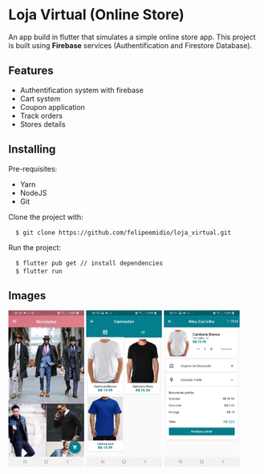 # Loja Virtual (Online Store)

An app build in flutter that simulates a simple online store app. This project is built using **Firebase** services (Authentification and Firestore Database).

## Features

- Authentification system with firebase
- Cart system
- Coupon application
- Track orders
- Stores details

## Installing

Pre-requisites:

- Yarn
- NodeJS
- Git

Clone the project with:

```
  $ git clone https://github.com/felipeemidio/loja_virtual.git
```

Run the project:

```
  $ flutter pub get // install dependencies
  $ flutter run
```

## Images

<img src="/images/home-screen-img.jpeg" width="30%">
<img src="/images/products-screen-img.jpeg" width="30%">
<img src="/images/cart-screen-img.jpeg" width="30%">

